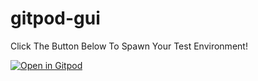 # gitpod-gui

Click The Button Below To Spawn Your Test Environment!

[![Open in Gitpod](https://gitpod.io/button/open-in-gitpod.svg)](https://gitpod.io/#https://github.com/box-automation1/gitpod-gui/tree/Test)
